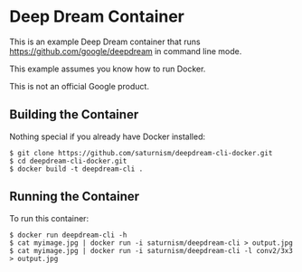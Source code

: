 Deep Dream Container
====================

This is an example Deep Dream container that runs https://github.com/google/deepdream in command line mode.

This example assumes you know how to run Docker.

This is not an official Google product.

Building the Container
----------------------
Nothing special if you already have Docker installed:

    $ git clone https://github.com/saturnism/deepdream-cli-docker.git
    $ cd deepdream-cli-docker.git
    $ docker build -t deepdream-cli .

Running the Container
---------------------
To run this container:

    $ docker run deepdream-cli -h
    $ cat myimage.jpg | docker run -i saturnism/deepdream-cli > output.jpg
    $ cat myimage.jpg | docker run -i saturnism/deepdream-cli -l conv2/3x3 > output.jpg

